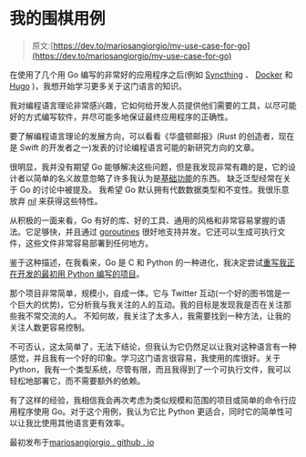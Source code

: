 # 我的围棋用例

> 原文:[https://dev.to/mariosangiorgio/my-use-case-for-go](https://dev.to/mariosangiorgio/my-use-case-for-go)

在使用了几个用 Go 编写的非常好的应用程序之后(例如 [Syncthing](https://syncthing.net/) 、 [Docker](https://www.docker.com) 和 [Hugo](https://gohugo.io/) )，我想开始学习更多关于这门语言的知识。

我对编程语言理论非常感兴趣，它如何给开发人员提供他们需要的工具，以尽可能好的方式编写软件，并尽可能多地保证最终应用程序的正确性。

要了解编程语言理论的发展方向，可以看看《华盛顿邮报》(Rust 的创造者，现在是 Swift 的开发者之一)发表的讨论编程语言可能的新研究方向的文章。

很明显，我并没有期望 Go 能够解决这些问题，但是我发现非常有趣的是，它的设计者以简单的名义故意忽略了许多我认为是[基础功能](http://yager.io/programming/go.html)的东西。
缺乏泛型经常在关于 Go 的讨论中被提及。
我希望 Go 默认拥有代数数据类型和不变性。我很乐意放弃 [*nil*](https://www.infoq.com/presentations/Null-References-The-Billion-Dollar-Mistake-Tony-Hoare) 来获得这些特性。

从积极的一面来看，Go 有好的库、好的工具、通用的风格和非常容易掌握的语法。它足够快，并且通过 [goroutines](https://tour.golang.org/concurrency/1) 很好地支持并发。它还可以生成可执行文件，这些文件非常容易部署到任何地方。

鉴于这种描述，在我看来，Go 是 C 和 Python 的一种进化，我决定尝试[重写我正在开发的最初用 Python 编写的项目](https://github.com/mariosangiorgio/dunbar-go)。

那个项目非常简单，规模小，自成一体。它与 Twitter 互动(一个好的图书馆是一个巨大的优势)，它分析我与我关注的人的互动。我的目标是发现我是否在关注那些我不常交流的人。
不知何故，我关注了太多人，我需要找到一种方法，让我的关注人数更容易控制。

不可否认，这太简单了，无法下结论，但我认为它仍然足以让我对这种语言有一种感觉，并且我有一个好的印象。学习这门语言很容易，我使用的库很好。关于 Python，我有一个类型系统，尽管有限，而且我得到了一个可执行文件，我可以轻松地部署它，而不需要额外的依赖。

有了这样的经验，我相信我会再次考虑为类似规模和范围的项目或简单的命令行应用程序使用 Go。对于这个用例，我认为它比 Python 更适合，同时它的简单性可以让我比使用其他语言更有效率。

最初发布于[mariosangiorgio . github . io](https://mariosangiorgio.github.io/post/my-use-case-for-go/)